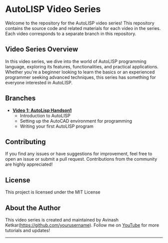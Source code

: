# AutoLISP Video Series

Welcome to the repository for the AutoLISP video series! This repository contains the source code and related materials for each video in the series. Each video corresponds to a separate branch in this repository.

## Video Series Overview

In this video series, we dive into the world of AutoLISP programming language, exploring its features, functionalities, and practical applications. Whether you're a beginner looking to learn the basics or an experienced programmer seeking advanced techniques, this series has something for everyone interested in AutoLISP.

## Branches

- **[Video 1: AutoLisp Handson1](https://github.com/aviket/autolisp-youtube/tree/handson-1)**
  - Introduction to AutoLISP
  - Setting up the AutoCAD environment for programming
  - Writing your first AutoLISP program
  
## Contributing

If you find any issues or have suggestions for improvement, feel free to open an issue or submit a pull request. Contributions from the community are highly appreciated!

## License

This project is licensed under the MIT License 

## About the Author

This video series is created and maintained by Avinash Ketkar(https://github.com/yourusername). Follow me on [YouTube](https://www.youtube.com/yourchannel) for more tutorials and updates!

---



